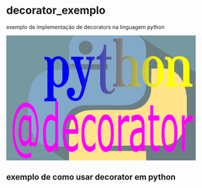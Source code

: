 # decorator_exemplo
exemplo de implementação de decorators na linguagem python

![decorator img](./img/apresenta.png)

## **exemplo de como usar decorator em python**

